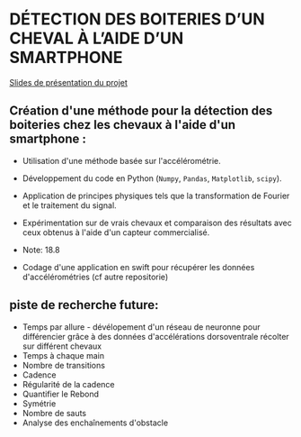 # DÉTECTION DES BOITERIES D’UN CHEVAL À L’AIDE D’UN SMARTPHONE    
[Slides de présentation du projet](https://docs.google.com/presentation/d/1riKBWztPVTVte_7OKv6zCgAu2zm5mgz_pZyPyEyptqE/edit?usp=sharing)
## Création d'une méthode pour la détection des boiteries chez les chevaux à l'aide d'un smartphone :

- Utilisation d'une méthode basée sur l'accélérométrie.

- Développement du code en Python (`Numpy`, `Pandas`, `Matplotlib`, `scipy`).

- Application de principes physiques tels que la transformation de Fourier et le traitement du signal.

- Expérimentation sur de vrais chevaux et comparaison des résultats avec ceux obtenus à l'aide d'un capteur commercialisé.

- Note: 18.8

- Codage d'une application en swift pour récupérer les données d'accélérométries (cf autre repositorie)

## piste de recherche future:

- Temps par allure - dévélopement d'un réseau de neuronne pour différencier grâce à des données d'accélérations dorsoventrale récolter sur différent chevaux
- Temps à chaque main
- Nombre de transitions
- Cadence
- Régularité de la cadence
- Quantifier le Rebond
- Symétrie
- Nombre de sauts
- Analyse des enchaînements d'obstacle



